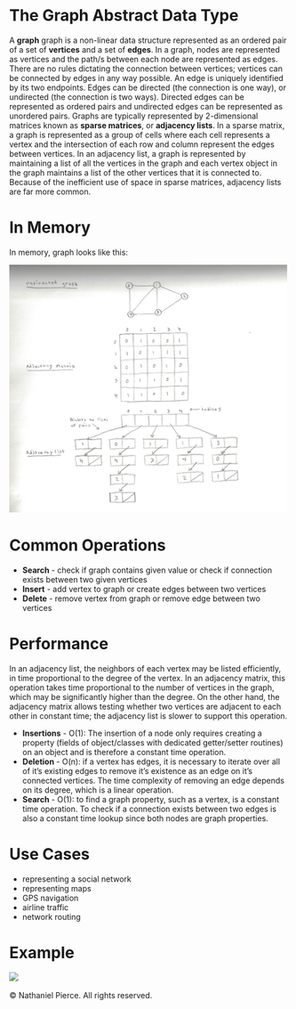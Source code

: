 
<h1>The Graph Abstract Data Type</h1>

<p>A <strong>graph</strong> graph is a non-linear data structure represented as an ordered pair of a set of <strong>vertices</strong> and a set of <strong>edges</strong>. In a graph, nodes are represented as vertices and the path/s between each node are represented as edges. There are no rules dictating the connection between vertices; vertices can be connected by edges in any way possible. An edge is uniquely identified by its two endpoints. Edges can be directed (the connection is one way), or undirected (the connection is two ways). Directed edges can be represented as ordered pairs and undirected edges can be represented as unordered pairs. Graphs are typically represented by 2-dimensional matrices known as <strong>sparse matrices</strong>, or <strong>adjacency lists</strong>. In a sparse matrix, a graph is represented as a group of cells where each cell represents a vertex and the intersection of each row and column represent the edges between vertices. In an adjacency list, a graph is represented by maintaining a list of all the vertices in the graph and each vertex object in the graph maintains a list of the other vertices that it is connected to. Because of the inefficient use of space in sparse matrices, adjacency lists are far more common.</p>

<h1>In Memory</h1>

<p>In memory, graph looks like this:</p>
<img src="img/graph.png" width="500">

<h1>Common Operations</h1>

<ul>
  <li><strong>Search</strong> - check if graph contains given value or check if connection exists between two given vertices
  <li><strong>Insert</strong> - add vertex to graph or create edges between two vertices
  <li><strong>Delete</strong> - remove vertex from graph or remove edge between two vertices 
</ul>

<h1>Performance</h1>
<p>In an adjacency list, the neighbors of each vertex may be listed efficiently, in time proportional to the degree of the vertex. In an adjacency matrix, this operation takes time proportional to the number of vertices in the graph, which may be significantly higher than the degree. On the other hand, the adjacency matrix allows testing whether two vertices are adjacent to each other in constant time; the adjacency list is slower to support this operation.</p>


<ul>
  <li><strong>Insertions</strong> - O(1): The insertion of a node only requires creating a property (fields of object/classes with dedicated getter/setter routines) on an object and is therefore a constant time operation.
  <li><strong>Deletion</strong> - O(n): if a vertex has edges, it is necessary to iterate over all of it’s existing edges to remove it’s existence as an edge on it’s connected vertices. The time complexity of removing an edge depends on its degree, which is a linear operation.
  <li><strong>Search</strong> - O(1): to find a graph property, such as a vertex, is a constant time operation. To check if a connection exists between two edges is also a constant time lookup since both nodes are graph properties.
</ul>


<h1>Use Cases</h1>

<ul>
  <li>representing a social network
  <li>representing maps
  <li>GPS navigation
  <li>airline traffic
  <li>network routing
</ul>

<h1>Example</h1>

![](gif/x.gif)

<p>&copy; Nathaniel Pierce. All rights reserved.</p>

